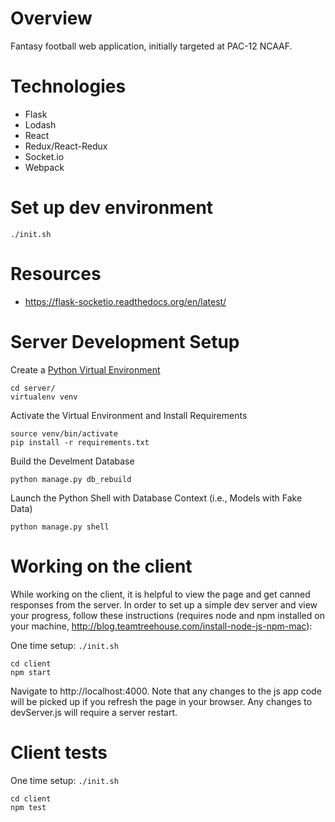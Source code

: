 # Overview
Fantasy football web application, initially targeted at PAC-12 NCAAF.

# Technologies
* Flask
* Lodash
* React
* Redux/React-Redux
* Socket.io
* Webpack

# Set up dev environment
```
./init.sh
```

# Resources
* https://flask-socketio.readthedocs.org/en/latest/

# Server Development Setup
Create a [Python Virtual Environment](https://virtualenv.readthedocs.org/en/latest/)
```
cd server/
virtualenv venv
```

Activate the Virtual Environment and Install Requirements
```
source venv/bin/activate
pip install -r requirements.txt
```

Build the Develment Database
```
python manage.py db_rebuild
```

Launch the Python Shell with Database Context (i.e., Models with Fake Data)
```
python manage.py shell
```

# Working on the client
While working on the client, it is helpful to view the page and get canned responses from the server. In order to set up a simple dev server and view your progress, follow these instructions (requires node and npm installed on your machine, http://blog.teamtreehouse.com/install-node-js-npm-mac):

One time setup: `./init.sh`

```
cd client
npm start
```
Navigate to http://localhost:4000. Note that any changes to the js app code will be picked up if you refresh the page in your browser. Any changes to devServer.js will require a server restart.

# Client tests

One time setup: `./init.sh`

```
cd client
npm test
```
